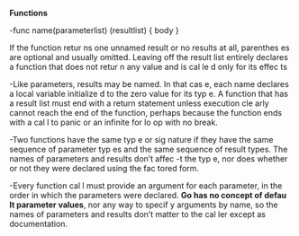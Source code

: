 **Functions**

-func name(parameterlist) (resultlist)
{
body
}

If the function retur ns one unnamed result or no results at all, parenthes es are optional and usually omitted. Leaving off the result list entirely declares a function that does not retur n any value and is cal le d only for its effec ts

-Like parameters, results may be named. In that cas e, each name declares a local variable initialize
d to the zero value for its typ e.
A function that has a result list must end with a return statement unless execution cle arly
cannot reach the end of the function, perhaps because the function ends with a cal l to panic
or an infinite for lo op with no break.

-Two functions have the same typ e or
sig nature if they have the same sequence of parameter typ es and the same sequence of result
types. The names of parameters and results don’t affec -t the typ e, nor does whether or not they
were declared using the fac tored form.

-Every function cal l must provide an argument for each parameter, in the order in which the
parameters were declared. **Go has no concept of defau lt parameter values**, nor any way to
specif y arguments by name, so the names of parameters and results don’t matter to the cal ler
except as documentation.



